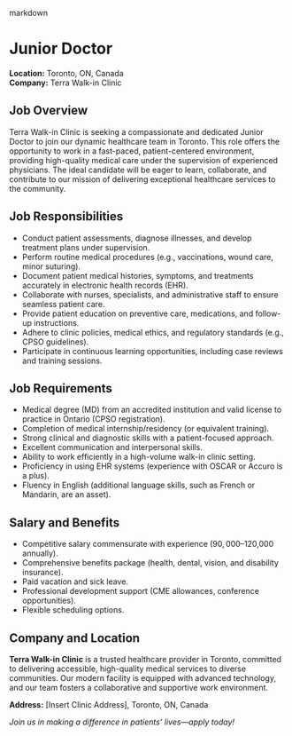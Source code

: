 markdown
# **Junior Doctor**  
**Location:** Toronto, ON, Canada  
**Company:** Terra Walk-in Clinic  

## **Job Overview**  
Terra Walk-in Clinic is seeking a compassionate and dedicated Junior Doctor to join our dynamic healthcare team in Toronto. This role offers the opportunity to work in a fast-paced, patient-centered environment, providing high-quality medical care under the supervision of experienced physicians. The ideal candidate will be eager to learn, collaborate, and contribute to our mission of delivering exceptional healthcare services to the community.  

## **Job Responsibilities**  
- Conduct patient assessments, diagnose illnesses, and develop treatment plans under supervision.  
- Perform routine medical procedures (e.g., vaccinations, wound care, minor suturing).  
- Document patient medical histories, symptoms, and treatments accurately in electronic health records (EHR).  
- Collaborate with nurses, specialists, and administrative staff to ensure seamless patient care.  
- Provide patient education on preventive care, medications, and follow-up instructions.  
- Adhere to clinic policies, medical ethics, and regulatory standards (e.g., CPSO guidelines).  
- Participate in continuous learning opportunities, including case reviews and training sessions.  

## **Job Requirements**  
- Medical degree (MD) from an accredited institution and valid license to practice in Ontario (CPSO registration).  
- Completion of medical internship/residency (or equivalent training).  
- Strong clinical and diagnostic skills with a patient-focused approach.  
- Excellent communication and interpersonal skills.  
- Ability to work efficiently in a high-volume walk-in clinic setting.  
- Proficiency in using EHR systems (experience with OSCAR or Accuro is a plus).  
- Fluency in English (additional language skills, such as French or Mandarin, are an asset).  

## **Salary and Benefits**  
- Competitive salary commensurate with experience ($90,000–$120,000 annually).  
- Comprehensive benefits package (health, dental, vision, and disability insurance).  
- Paid vacation and sick leave.  
- Professional development support (CME allowances, conference opportunities).  
- Flexible scheduling options.  

## **Company and Location**  
**Terra Walk-in Clinic** is a trusted healthcare provider in Toronto, committed to delivering accessible, high-quality medical services to diverse communities. Our modern facility is equipped with advanced technology, and our team fosters a collaborative and supportive work environment.  

**Address:** [Insert Clinic Address], Toronto, ON, Canada  

*Join us in making a difference in patients' lives—apply today!*